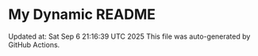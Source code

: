 # My Dynamic README
Updated at: Sat Sep  6 21:16:39 UTC 2025
This file was auto-generated by GitHub Actions.
